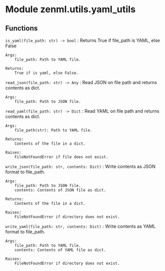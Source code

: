 Module zenml.utils.yaml_utils
=============================

Functions
---------

    
`is_yaml(file_path: str) ‑> bool`
:   Returns True if file_path is YAML, else False
    
    Args:
        file_path: Path to YAML file.
    
    Returns:
        True if is yaml, else False.

    
`read_json(file_path: str) ‑> Any`
:   Read JSON on file path and returns contents as dict.
    
    Args:
        file_path: Path to JSON file.

    
`read_yaml(file_path: str) ‑> Dict`
:   Read YAML on file path and returns contents as dict.
    
    Args:
        file_path(str): Path to YAML file.
    
    Returns:
        Contents of the file in a dict.
    
    Raises:
        FileNotFoundError if file does not exist.

    
`write_json(file_path: str, contents: Dict)`
:   Write contents as JSON format to file_path.
    
    Args:
        file_path: Path to JSON file.
        contents: Contents of JSON file as dict.
    
    Returns:
        Contents of the file in a dict.
    
    Raises:
        FileNotFoundError if directory does not exist.

    
`write_yaml(file_path: str, contents: Dict)`
:   Write contents as YAML format to file_path.
    
    Args:
        file_path: Path to YAML file.
        contents: Contents of YAML file as dict.
    
    Raises:
        FileNotFoundError if directory does not exist.